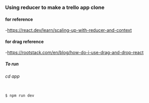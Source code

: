 ### Using reducer to make a trello app clone

#### for reference

-https://react.dev/learn/scaling-up-with-reducer-and-context

#### for drag reference

-https://rootstack.com/en/blog/how-do-i-use-drag-and-drop-react

##### To run

###### cd app

```sh

$ npm run dev

```
